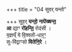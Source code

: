 +++
title = "04 सुवर् यन्तो"

+++
सुव॒र् **यन्तो॒** **नापे॑ख्षन्त॒**  
**आ** द्याꣳ **रो॑हन्ति॒** रोद॑सी ।  
य॒ज्ञय्ँ ये वि॒श्वतो॑-धार॒ꣳ॒  
सु-वि॑द्वाꣳसो **वितेनि॒रे** ।
